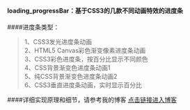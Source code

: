 #### loading_progressBar：基于CSS3的几款不同动画特效的进度条
####进度条类型：
> 1、CSS3发光进度条动画  
> 2、HTML5 Canvas彩色渐变像素进度条动画   
> 3、CSS3彩色进度条，按百分比显示不同颜色   
> 4、CSS背景渐变色进度条动画1   
> 5、纯CSS背景渐变色进度条动画2   
> 6、CSS3垂直进度条动画，实时显示百分比   

####详细实现原理和细节，请参考我的博客
[点击链接进入博客](http://y.dobit.top/Detail/224.html)

